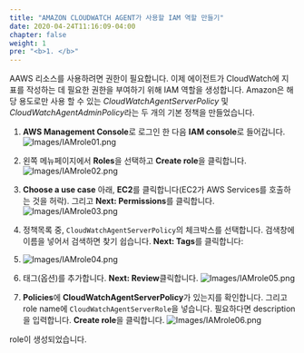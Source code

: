 ```yaml
---
title: "AMAZON CLOUDWATCH AGENT가 사용할 IAM 역할 만들기"
date: 2020-04-24T11:16:09-04:00
chapter: false
weight: 1
pre: "<b>1. </b>"
---
```


AAWS 리소스를 사용하려면 권한이 필요합니다. 이제 에이전트가 CloudWatch에 지표를 작성하는 데 필요한 권한을 부여하기 위해 IAM 역할을 생성합니다. Amazon은 해당 용도로만 사용 할 수 있는 *CloudWatchAgentServerPolicy* 및 *CloudWatchAgentAdminPolicy*라는 두 개의 기본 정책을 만들었습니다.


1. **AWS Management Console**로 로그인 한 다음 **IAM console**로 들어갑니다.
![Images/IAMrole01.png](/cost/200_aws_resource_optimization/Images/IAMrole01.png)

2. 왼쪽 메뉴페이지에서 **Roles**을 선택하고 **Create role**을 클릭합니다.
![Images/IAMrole02.png](/cost/200_aws_resource_optimization/Images/IAMrole02.png)

3. **Choose a use case** 아래, **EC2**를 클릭합니다(EC2가 AWS Services를 호출하는 것을 허락). 그리고 **Next: Permissions**를 클릭합니다.
![Images/IAMrole03.png](/cost/200_aws_resource_optimization/Images/IAMrole03.png)

4. 정책목록 중, `CloudWatchAgentServerPolicy`의 체크박스를 선택합니다. 검색창에 이름을 넣어서 검색하면 찾기 쉽습니다. **Next: Tags**를 클릭합니다:
4. ![Images/IAMrole04.png](/cost/200_aws_resource_optimization/Images/IAMrole04.png)

5. 태그(옵션)를 추가합니다. **Next: Review**클릭합니다.
![Images/IAMrole05.png](/cost/200_aws_resource_optimization/Images/IAMrole05.png)

6. **Policies**에 **CloudWatchAgentServerPolicy**가 있는지를 확인합니다. 그리고 role name에 `CloudWatchAgentServerRole`을 넣습니다. 필요하다면 description을 입력합니다. **Create role**을 클릭합니다.
![Images/IAMrole06.png](/cost/200_aws_resource_optimization/Images/IAMrole06.png)

role이 생성되었습니다.
